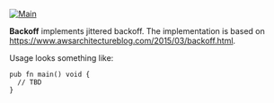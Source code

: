 [![Main](https://github.com/flowerinthenight/zbackoff/actions/workflows/main.yml/badge.svg)](https://github.com/flowerinthenight/zbackoff/actions/workflows/main.yml)

**Backoff** implements jittered backoff. The implementation is based on https://www.awsarchitectureblog.com/2015/03/backoff.html.

Usage looks something like:

``` zig
pub fn main() void {
  // TBD
}
```
